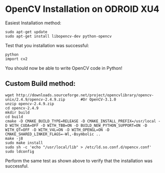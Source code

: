 <!--
waggle_topic=IGNORE
-->

# OpenCV Installation on ODROID XU4

Easiest Installation method:

```
sudo apt-get update
sudo apt-get install libopencv-dev python-opencv
```

Test that you installation was successful:

```
python
import cv2
```

You should now be able to write OpenCV code in Python!


Custom Build method:
------------------------------

```
wget http://downloads.sourceforge.net/project/opencvlibrary/opencv-unix/2.4.9/opencv-2.4.9.zip       #Or OpenCV-3.1.0
unzip opencv-2.4.9.zip
cd opencv-2.4.9
mkdir build
cd build
cmake -D CMAKE_BUILD_TYPE=RELEASE -D CMAKE_INSTALL_PREFIX=/usr/local -D WITH_CUDA=OFF -D WITH_TBB=ON -D BUILD_NEW_PYTHON_SUPPORT=ON -D WITH_QT=OFF -D WITH_V4L=ON -D WITH_OPENGL=ON -D CMAKE_SHARED_LINKER_FLAGS=-Wl,-Bsymbolic ..
make -j8
sudo make install
sudo sh -c 'echo "/usr/local/lib" > /etc/ld.so.conf.d/opencv.conf'
sudo ldconfig
```

Perform the same test as shown above to verify that the installation was successful.
